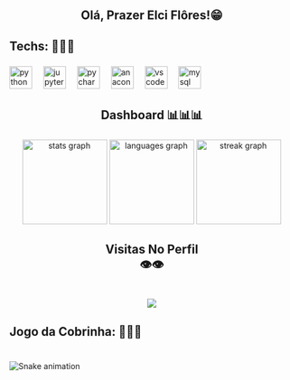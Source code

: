 <br clear="both">

<h2 align="center">Olá, Prazer Elci Flôres!😁</h2>

###

<h2 align="left">Techs: 🤖🤖🤖</h2>

###

<div align="left">
  <img src="https://cdn.jsdelivr.net/gh/devicons/devicon/icons/python/python-original.svg" height="40" alt="python logo"  />
  <img width="12" />
  <img src="https://cdn.jsdelivr.net/gh/devicons/devicon/icons/jupyter/jupyter-original.svg" height="40" alt="jupyter logo"  />
  <img width="12" />
  <img src="https://cdn.jsdelivr.net/gh/devicons/devicon/icons/pycharm/pycharm-original.svg" height="40" alt="pycharm logo"  />
  <img width="12" />
  <img src="https://cdn.jsdelivr.net/gh/devicons/devicon/icons/anaconda/anaconda-original.svg" height="40" alt="anaconda logo"  />
  <img width="12" />
  <img src="https://cdn.jsdelivr.net/gh/devicons/devicon/icons/vscode/vscode-original.svg" height="40" alt="vscode logo"  />
  <img width="12" />
  <img src="https://cdn.jsdelivr.net/gh/devicons/devicon/icons/mysql/mysql-original.svg" height="40" alt="mysql logo"  />
</div>

###

<h2 align="center">Dashboard 📊📊📊</h2>

###

<div align="center">
  <img src="https://github-readme-stats.vercel.app/api?username=ElciDataScientist&hide_title=false&hide_rank=false&show_icons=true&include_all_commits=true&count_private=true&disable_animations=true&theme=radical&locale=pt-br&hide_border=true&order=1" height="150" alt="stats graph"  />
  <img src="https://github-readme-stats.vercel.app/api/top-langs?username=ElciDataScientist&locale=pt-br&hide_title=false&layout=compact&card_width=320&langs_count=5&theme=radical&hide_border=true&order=2" height="150" alt="languages graph"  />
  <img src="https://streak-stats.demolab.com?user=ElciDataScientist&locale=pt-br&mode=daily&theme=radical&hide_border=true&border_radius=5&order=3" height="150" alt="streak graph"  />
</div>

###

<h2 align="center">Visitas No Perfil <br>👁👁</h2>

###

<br clear="both">

<div align="center">
  <img src="https://profile-counter.glitch.me/ElciDataScientist/count.svg?"  />
</div>

###

<h2 align="left">Jogo da Cobrinha:  🐍🐍🐍</h2>

###

<br clear="both">

<img src="https://raw.githubusercontent.com/ElciDataScientist/ElciDataScientist/output/snake.svg" alt="Snake animation" />

###
